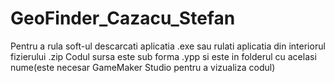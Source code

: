 # GeoFinder_Cazacu_Stefan
Pentru a rula soft-ul descarcati aplicatia .exe sau rulati aplicatia din interiorul fizierului .zip
Codul sursa este sub forma .ypp si este in folderul cu acelasi nume(este necesar GameMaker Studio pentru a vizualiza codul)
